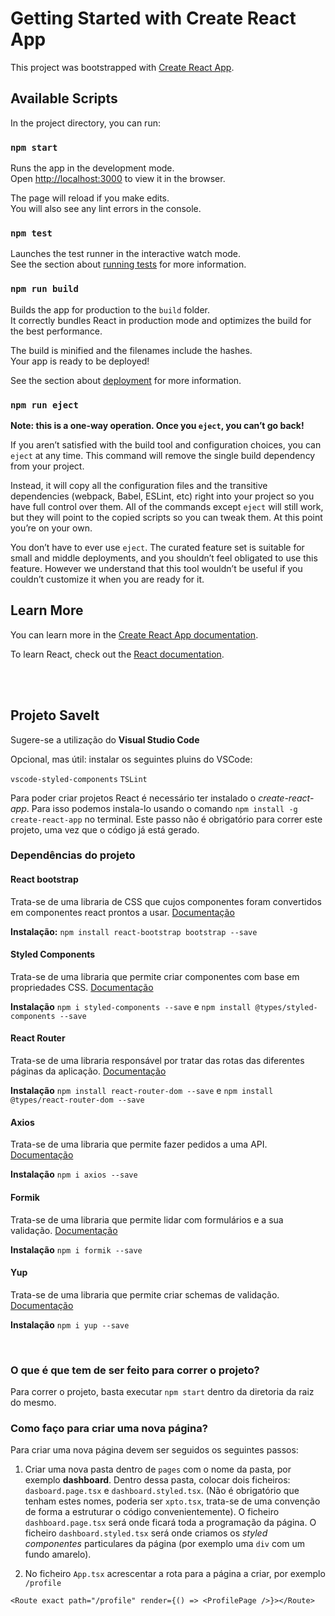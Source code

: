 # Getting Started with Create React App

This project was bootstrapped with [Create React App](https://github.com/facebook/create-react-app).

## Available Scripts

In the project directory, you can run:

### `npm start`

Runs the app in the development mode.\
Open [http://localhost:3000](http://localhost:3000) to view it in the browser.

The page will reload if you make edits.\
You will also see any lint errors in the console.

### `npm test`

Launches the test runner in the interactive watch mode.\
See the section about [running tests](https://facebook.github.io/create-react-app/docs/running-tests) for more information.

### `npm run build`

Builds the app for production to the `build` folder.\
It correctly bundles React in production mode and optimizes the build for the best performance.

The build is minified and the filenames include the hashes.\
Your app is ready to be deployed!

See the section about [deployment](https://facebook.github.io/create-react-app/docs/deployment) for more information.

### `npm run eject`

**Note: this is a one-way operation. Once you `eject`, you can’t go back!**

If you aren’t satisfied with the build tool and configuration choices, you can `eject` at any time. This command will remove the single build dependency from your project.

Instead, it will copy all the configuration files and the transitive dependencies (webpack, Babel, ESLint, etc) right into your project so you have full control over them. All of the commands except `eject` will still work, but they will point to the copied scripts so you can tweak them. At this point you’re on your own.

You don’t have to ever use `eject`. The curated feature set is suitable for small and middle deployments, and you shouldn’t feel obligated to use this feature. However we understand that this tool wouldn’t be useful if you couldn’t customize it when you are ready for it.

## Learn More

You can learn more in the [Create React App documentation](https://facebook.github.io/create-react-app/docs/getting-started).

To learn React, check out the [React documentation](https://reactjs.org/).

<br>
<br>

## Projeto SaveIt

Sugere-se a utilização do **Visual Studio Code**

Opcional, mas útil: instalar os seguintes pluins do VSCode:

`vscode-styled-components`
`TSLint`

Para poder criar projetos React é necessário ter instalado o _create-react-app_. Para isso podemos instala-lo usando o comando `npm install -g create-react-app` no terminal. Este passo não é obrigatório para correr este projeto, uma vez que o código já está gerado.

### Dependências do projeto

#### React bootstrap

Trata-se de uma libraria de CSS que cujos componentes foram convertidos em componentes react prontos a usar. [Documentação](https://react-bootstrap.github.io/)

**Instalação:** `npm install react-bootstrap bootstrap --save`

#### Styled Components

Trata-se de uma libraria que permite criar componentes com base em propriedades CSS. [Documentação](https://github.com/styled-components/styled-components)

**Instalação** `npm i styled-components --save` e `npm install @types/styled-components --save`

#### React Router

Trata-se de uma libraria responsável por tratar das rotas das diferentes páginas da aplicação. [Documentação](https://reactrouter.com/web/guides/quick-start)

**Instalação** `npm install react-router-dom --save` e `npm install @types/react-router-dom --save`

#### Axios

Trata-se de uma libraria que permite fazer pedidos a uma API. [Documentação](https://www.npmjs.com/package/axios)

**Instalação** `npm i axios --save`

#### Formik

Trata-se de uma libraria que permite lidar com formulários e a sua validação. [Documentação](https://formik.org/docs/overview)

**Instalação** `npm i formik --save`

#### Yup

Trata-se de uma libraria que permite criar schemas de validação. [Documentação](https://github.com/jquense/yup)

**Instalação** `npm i yup --save`

<br>

### O que é que tem de ser feito para correr o projeto?

Para correr o projeto, basta executar `npm start` dentro da diretoria da raiz do mesmo.

### Como faço para criar uma nova página?

Para criar uma nova página devem ser seguidos os seguintes passos:

1. Criar uma nova pasta dentro de `pages` com o nome da pasta, por exemplo **dashboard**. Dentro dessa pasta, colocar dois ficheiros: `dasboard.page.tsx` e `dashboard.styled.tsx`. (Não é obrigatório que tenham estes nomes, poderia ser `xpto.tsx`, trata-se de uma convenção de forma a estruturar o código convenientemente). O ficheiro `dashboard.page.tsx` será onde ficará toda a programação da página. O ficheiro `dashboard.styled.tsx` será onde criamos os _styled componentes_ particulares da página (por exemplo uma `div` com um fundo amarelo).

1. No ficheiro `App.tsx` acrescentar a rota para a página a criar, por exemplo `/profile`

```tsx
<Route exact path="/profile" render={() => <ProfilePage />}></Route>
```
